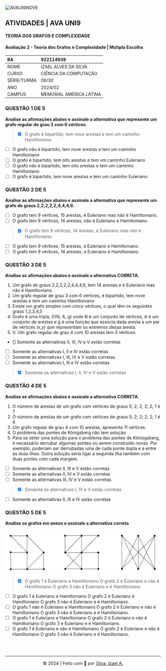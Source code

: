 ![AVAUNINOVE](https://aapa.uninove.br/seu/AVA/imgs/logo-ava.png)

## ATIVIDADES | AVA UNI9

#### TEORIA DOS GRAFOS E COMPLEXIDADE

#### Avaliação 2 - Teoria dos Grafos e Complexidade | Mútipla Escolha

| RA          | 922114939               |
|:----------- |:----------------------- |
| NOME        | IZAEL ALVES DA SILVA    |
| CURSO       | CIÊNCIA DA COMPUTAÇÃO   |
| SÉRIE/TURMA | 06/30                   |
| ANO         | 2024/02                 |
| CAMPUS      | MEMORIAL AMÉRICA LATINA |

### QUESTÃO 1 DE 5
**Analise as afirmações abaixo e assinale a alternativa que represente um grafo regular de grau 3 com 6 vértices.**
> - [X] O grafo é bipartido, tem nove arestas e tem um caminho Hamiltoniano
- [ ] O grafo não é bipartido, tem nove arestas e tem um caminho Hamiltoniano
- [ ] O grafo é bipartido, tem oito arestas e tem um caminho Euleriano
- [ ] O grafo não é bipartido, tem oito arestas e tem um caminho Hamiltoniano
- [ ] O grafo é bipartido, tem nove arestas e tem um caminho Euleriano

### QUESTÃO 2 DE 5
**Analise as afirmações abaixo e assinale a alternativa que represente um grafo de graus 2,2,2,2,2,4,4,4,6.**
- [ ] O grafo tem 9 vértices, 15 arestas, é Euleriano mas não é Hamiltoniano.
- [ ] O grafo tem 9 vértices, 14 arestas, não é Euleriano e Hamiltoniano.
> - [X] O grafo tem 9 vértices, 14 arestas, é Euleriano mas não é Hamiltoniano.
- [ ] O grafo tem 9 vértices, 15 arestas, é Euleriano e Hamiltoniano.
- [ ] O grafo tem 9 vértices, 14 arestas, é Euleriano e Hamiltoniano.

### QUESTÃO 3 DE 5
**Analise as afirmações abaixo e assinale a alternativa CORRETA.**
1. Um grafo de graus 2,2,2,2,2,4,4,4,6, tem 14 arestas e é Euleriano mas não é Hamiltoniano.
2. Um grafo regular de grau 3 com 6 vértices, é bipartido, tem nove arestas e tem um caminho Hamiltoniano
3. Existe um grafo simples com cinco vértices, o qual têm os seguintes graus 1,2,3,4,5
4. Grafo é uma tripla, G(N, A, g) onde N é um conjunto de vértices, A é um conjunto de arestas e g é uma função que associa dada aresta a um par de vértices (x,y) que representam os extremos dessa aresta.
5. V. Um grafo regular de grau 4 com 10 arestas tem 5 vértices.
- [] Somente as alternativas II, III, IV e V estão corretas
- [ ] Somente as alternativas I, II e IV estão corretas
- [ ] Somente as alternativas I, III, IV e V estão corretas
- [ ] Somente as alternativas I, III e IV estão corretas
> - [X] Somente as alternativas I, II, IV e V estão corretas

### QUESTÃO 4 DE 5
**Analise as afirmações abaixo e assinale a alternativa CORRETA.**
1. O número de arestas de um grafo com vértices de graus 5; 2; 2; 2; 2; 1 é 7
2. O número de arestas de um grafo com vértices de graus 5; 2; 2; 2; 2; 1 é 6
3. Um grafo regular de grau 4 com 10 arestas, apresenta 11 vértices.
4. O problema das pontes de Königsberg não tem solução
5. Para se obter uma solução para o problema das pontes de Könisgsberg, é necessário derrubar algumas pontes ou serem construído novas. Por exemplo, poderiam ser derrubadas uma de cada ponte dupla e a entre as duas ilhas. Outra solução seria ligar a segunda ilha também com duas pontes com cada margem.
- [ ] Somente as alternativas II, III e V estão corretas
- [ ] Somente as alternativas II, IV e V estão corretas 
- [ ] Somente as alternativas III, IV e V estão corretas 
> - [X] Somente as alternativas I, IV e V estão corretas
- [ ] Somente as alternativas II, III e IV estão corretas 

### QUESTÃO 5 DE 5
**Analise os grafos em anexo e assinale a alternativa correta**

![alt text](image.png)
> - [X] O grafo 1 é Euleriano e Hamiltoniano O grafo 2 é Euleriano e não é Hamiltoniano O grafo 3 não é Euleriano e é Hamiltoniano.
- [ ] O grafo 1 é Euleriano e Hamiltoniano O grafo 2 é Euleriano é Hamiltoniano O grafo 3 não é Euleriano e é Hamiltoniano.
- [ ] O grafo 1 não é Euleriano e Hamiltoniano O grafo 2 é Euleriano e não é Hamiltoniano O grafo 3 não é Euleriano e é Hamiltoniano.
- [ ] O grafo 1 é Euleriano e Hamiltoniano O grafo 2 é Euleriano e não é Hamiltoniano O grafo 3 é Euleriano e é Hamiltoniano.
- [ ] O grafo 1 é Euleriano e não é Hamiltoniano O grafo 2 é Euleriano e não é Hamiltoniano O grafo 3 não é Euleriano e é Hamiltoniano.

<br>
<br>

---

<p align="center">
    © 2024 | Feito com 💟 por
    <a href="https://www.linkedin.com/in/izaelsilva" target="_blank">Silva, Izael A.</a>
</p>
